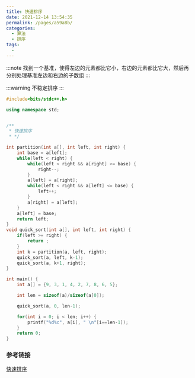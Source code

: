 ```yaml
---
title: 快速排序
date: 2021-12-14 13:54:35
permalink: /pages/a59a8b/
categories:
  - 算法
  - 排序
tags:
  - 
---
```

:::note
找到一个基准，使得左边的元素都比它小，右边的元素都比它大，然后再分别处理基准左边和右边的子数组
:::

:::warning
不稳定排序
:::

```cpp
#include<bits/stdc++.h>

using namespace std;


/**
 * 快速排序
 * */

int partition(int a[], int left, int right) {
    int base = a[left];
    while(left < right) {
        while(left < right && a[right] >= base) {
            right--;
        } 
        a[left] = a[right];
        while(left < right && a[left] <= base) {
            left++;
        }
        a[right] = a[left];
    }
    a[left] = base;
    return left;
}
void quick_sort(int a[], int left, int right) {
    if(left >= right) {
        return ;
    }
    int k = partition(a, left, right);
    quick_sort(a, left, k-1);
    quick_sort(a, k+1, right);
}

int main() {
    int a[] = {9, 3, 1, 4, 2, 7, 8, 6, 5};

    int len = sizeof(a)/sizeof(a[0]);

    quick_sort(a, 0, len-1);

    for(int i = 0; i < len; i++) {
        printf("%d%c", a[i], " \n"[i==len-1]);
    }
    return 0;
}
```

### 参考链接

[快速排序](https://www.runoob.com/w3cnote/quick-sort-2.html)